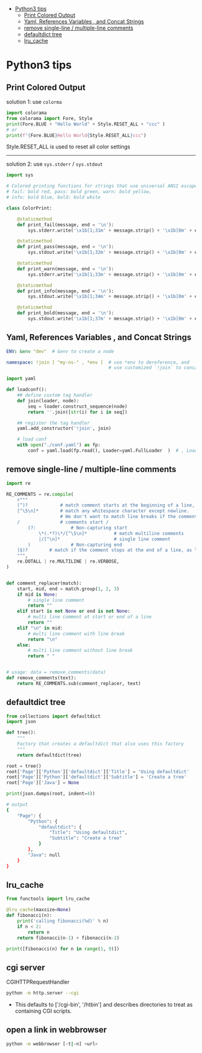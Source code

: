 [](...menustart)

- [Python3 tips](#a1f4779bb48ab8eccef9c7430a8f591e)
    - [Print Colored Output](#574083d4ce2c240d64205f07595f82c4)
    - [Yaml, References Variables , and Concat Strings](#37fde4cf4b72158aff18de1784ec0f23)
    - [remove single-line / multiple-line comments](#2ff3865f3455ca50e9de317f1c7851ea)
    - [defaultdict tree](#7a652adbada4c294364e2c3c61fb5c25)
    - [lru_cache](#89dd193fac1729cebfd50aff749b688c)

[](...menuend)


<h2 id="a1f4779bb48ab8eccef9c7430a8f591e"></h2>

# Python3 tips


<h2 id="574083d4ce2c240d64205f07595f82c4"></h2>

## Print Colored Output

solution 1: use `colorma`

```python
import colorama
from colorama import Fore, Style
print(Fore.BLUE + "Hello World" + Style.RESET_ALL + "ccc" )
# or
print(f"{Fore.BLUE}Hello World{Style.RESET_ALL}ccc")
```

Style.RESET_ALL is used to reset all color settings

---

solution 2: use `sys.stderr` / `sys.stdout` 

```python
import sys

# Colored printing functions for strings that use universal ANSI escape sequences.
# fail: bold red, pass: bold green, warn: bold yellow, 
# info: bold blue, bold: bold white

class ColorPrint:

    @staticmethod
    def print_fail(message, end = '\n'):
        sys.stderr.write('\x1b[1;31m' + message.strip() + '\x1b[0m' + end)

    @staticmethod
    def print_pass(message, end = '\n'):
        sys.stdout.write('\x1b[1;32m' + message.strip() + '\x1b[0m' + end)

    @staticmethod
    def print_warn(message, end = '\n'):
        sys.stderr.write('\x1b[1;33m' + message.strip() + '\x1b[0m' + end)

    @staticmethod
    def print_info(message, end = '\n'):
        sys.stdout.write('\x1b[1;34m' + message.strip() + '\x1b[0m' + end)

    @staticmethod
    def print_bold(message, end = '\n'):
        sys.stdout.write('\x1b[1;37m' + message.strip() + '\x1b[0m' + end)
```


<h2 id="37fde4cf4b72158aff18de1784ec0f23"></h2>

## Yaml, References Variables , and Concat Strings

```yaml
ENV: &env "dev"  # &env to create a node

namespace: !join [ "my-ns-" , *env ]  # use *env to dereference, and 
                                      # use customized `!join` to concat 2 parts
```


```python
import yaml

def loadconf():
    ## define custom tag handler
    def join(loader, node):
        seq = loader.construct_sequence(node)
        return ''.join([str(i) for i in seq])

    ## register the tag handler
    yaml.add_constructor('!join', join)

    # load conf
    with open("./conf.yaml") as fp:
        conf = yaml.load(fp.read(), Loader=yaml.FullLoader  )  # , Loader=yaml.SafeLoader
```


<h2 id="2ff3865f3455ca50e9de317f1c7851ea"></h2>

## remove single-line / multiple-line comments

```python
import re

RE_COMMENTS = re.compile(
    r"""
    (^)?            # match comment starts at the beginning of a line, as long as the MULTILINE-flag is used.
    [^\S\n]*        # match any whitespace character except newline.
                    # We don't want to match line breaks if the comment starts on it's own line.
    /               # comments start /
        (?:             # Non-capturing start
            \*(.*?)\*/[^\S\n]*          # match multiline comments
            |/[^\n]*                    # single line comment
        )               # Non-capturing end
    ($)?        # match if the comment stops at the end of a line, as long as the MULTILINE-flag is used.
    """,
    re.DOTALL | re.MULTILINE | re.VERBOSE,
)


def comment_replacer(match):
    start, mid, end = match.group(1, 2, 3)
    if mid is None:
        # single line comment
        return ""
    elif start is not None or end is not None:
        # multi line comment at start or end of a line
        return ""
    elif "\n" in mid:
        # multi line comment with line break
        return "\n"
    else:
        # multi line comment without line break
        return " "


# usage: data = remove_comments(data)
def remove_comments(text):
    return RE_COMMENTS.sub(comment_replacer, text)
```


<h2 id="7a652adbada4c294364e2c3c61fb5c25"></h2>

## defaultdict tree

```python
from collections import defaultdict
import json

def tree():
    """
    Factory that creates a defaultdict that also uses this factory
    """
    return defaultdict(tree)

root = tree()
root['Page']['Python']['defaultdict']['Title'] = 'Using defaultdict'
root['Page']['Python']['defaultdict']['Subtitle'] = 'Create a tree'
root['Page']['Java'] = None

print(json.dumps(root, indent=4))
```

```bash
# output
{
    "Page": {
        "Python": {
            "defaultdict": {
                "Title": "Using defaultdict",
                "Subtitle": "Create a tree"
            }
        },
        "Java": null
    }
}
```

<h2 id="89dd193fac1729cebfd50aff749b688c"></h2>

## lru_cache

```python
from functools import lru_cache

@lru_cache(maxsize=None)
def fibonacci(n):
    print('calling fibonacci(%d)' % n)
    if n < 2:
        return n
    return fibonacci(n-1) + fibonacci(n-2)

print([fibonacci(n) for n in range(1, 9)])
```


## cgi server

CGIHTTPRequestHandler

```bash
python -m http.server --cgi 
```

- This defaults to ['/cgi-bin', '/htbin'] and describes directories to treat as containing CGI scripts.


## open a link in webbrowser

```bash
python -m webbrowser [-t|-n] <url>
```


